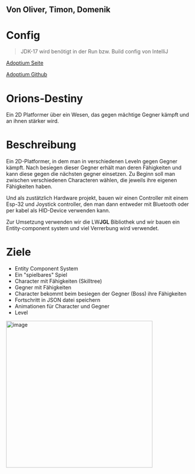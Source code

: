 ## Von Oliver, Timon, Domenik


# Config
>JDK-17 wird benötigt in der Run bzw. Build config von IntelliJ

[Adoptium Seite](https://adoptium.net/de/)

[Adoptium Github](https://github.com/adoptium/temurin17-binaries/releases/tag/jdk-17.0.6%2B10)


# Orions-Destiny
Ein 2D Platformer über ein Wesen, das gegen mächtige Gegner kämpft und an ihnen stärker wird.

# Beschreibung 
Ein 2D-Platformer, in dem man in verschiedenen Leveln gegen Gegner kämpft.
Nach besiegen dieser Gegner erhält man deren Fähigkeiten und kann diese gegen die nächsten gegner einsetzen.
Zu Beginn soll man zwischen verschiedenen Characteren wählen, die jeweils ihre eigenen Fähigkeiten haben. 

Und als zustätzlich Hardware projekt, bauen wir einen Controller mit einem Esp-32 und Joystick controller, den man dann entweder mit Bluetooth oder per kabel als HID-Device verwenden kann.

Zur Umsetzung verwenden wir die LW**JGL** Bibliothek und wir bauen ein Entity-component system und viel Verrerbung wird verwendet.


# Ziele 
- Entity Component System
- Ein "spielbares" Spiel 
- Character mit Fähigkeiten (Skilltree)
- Gegner mit Fähigkeiten 
- Character bekommt beim besiegen der Gegner (Boss) ihre Fähigkeiten
- Fortschritt in JSON datei speichern
- Animationen für Character und Gegner
- Level

<img width="397" alt="image" src="https://user-images.githubusercontent.com/78213692/225554883-04532fe8-b3bc-4577-be70-a8abc9c4a5a8.png">


